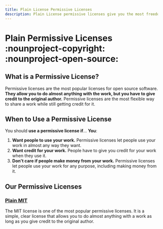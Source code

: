 ```yaml
---
title: Plain License Permissive Licenses
description: Plain License permissive licenses give you the most freedom to use a work. We provide simple, clear licenses that allows you to do almost anything with a work.
---
```


# Plain Permissive Licenses :nounproject-copyright: :nounproject-open-source:

## What is a Permissive License?

Permissive licenses are the most popular licenses for open source software. **They allow you to do almost anything with the work, but you have to give credit to the original author.** Permissive licenses are the most flexible way to share a work while still getting credit for it.

## When to Use a Permissive License

You should **use a permissive license if**...
**You**:

1. **Want people to use your work.** Permissive licenses let people use your work in almost any way they want.
2. **Want credit for your work.** People have to give you credit for your work when they use it.
3. **Don't care if people make money from your work.** Permissive licenses let people use your work for any purpose, including making money from it.

## Our Permissive Licenses

### [Plain MIT][MIT]

The MIT license is one of the most popular permissive licenses. It is a simple, clear license that allows you to do almost anything with a work as long as you give credit to the original author.
<!--
### [Plain Apache License][apache]

The Apache license is another popular permissive license. It is a simple, clear license that allows you to do almost anything with a work as long as you give credit to the original author. The Apache license is similar to the MIT license, but it has a few extra protections for the original author:

- **Patent Grant:** The Apache license includes a patent grant that protects the original author from patent lawsuits.
- **Contribution Provision:** It includes a contribution provision that clarifies that contributions to the work are covered by the license.
- **Trademark Provision:** It clarifies that the original author's trademarks are not covered by the license.
- **Notice Requirement:** It requires that anyone using the work must include a copy of the license, a notice, and a list of changes made to the work.
-->

[MIT]: /mit/index.md "Plain MIT License"
